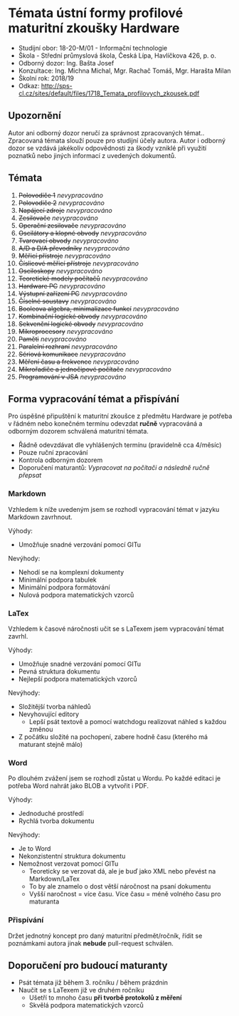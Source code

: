 # Témata ústní formy profilové maturitní zkoušky Hardware 
- Studijní obor: 18-20-M/01 - Informační technologie
- Škola - Střední průmyslová škola, Česká Lípa, Havlíčkova 426, p. o.
- Odborný dozor: Ing. Bašta Josef
- Konzultace: Ing. Michna Michal, Mgr. Rachač Tomáš, Mgr. Harašta Milan
- Školní rok: 2018/19
- Odkaz: http://sps-cl.cz/sites/default/files/1718_Temata_profilovych_zkousek.pdf

## Upozornění
Autor ani odborný dozor neručí za správnost zpracovaných témat.. Zpracovaná témata slouží pouze pro studijní účely autora. Autor i odborný dozor se vzdává jakékoliv odpovědnosti za škody vzniklé při využití poznatků nebo jiných informací z uvedených dokumentů.

## Témata
1. ~~Polovodiče 1~~ *nevypracováno*
2. ~~Polovodiče 2~~ *nevypracováno*
3. ~~Napájecí zdroje~~ *nevypracováno*
4. ~~Zesilovače~~ *nevypracováno*
5. ~~Operační zesilovače~~ *nevypracováno*
6. ~~Oscilátory a klopné obvody~~ *nevypracováno*
7. ~~Tvarovací obvody~~ *nevypracováno*
8. ~~A/D a D/A převodníky~~ *nevypracováno*
9. ~~Měřicí přístroje~~ *nevypracováno*
10. ~~Číslicové měřicí přístroje~~ *nevypracováno*
11. ~~Osciloskopy~~ *nevypracováno*
12. ~~Teoretické modely počítačů~~ *nevypracováno*
13. ~~Hardware PC~~ *nevypracováno*
14. ~~Výstupní zařízení PC~~ *nevypracováno*
15. ~~Číselné soustavy~~ *nevypracováno*
16. ~~Booleova algebra, minimalizace funkcí~~ *nevypracováno*
17. ~~Kombinační logické obvody~~ *nevypracováno*
18. ~~Sekvenční logické obvody~~ *nevypracováno*
19. ~~Mikroprocesory~~ *nevypracováno*
20. ~~Paměti~~ *nevypracováno*
21. ~~Paralelní rozhraní~~ *nevypracováno*
22. ~~Sériová komunikace~~ *nevypracováno*
23. ~~Měření času a frekvence~~ *nevypracováno*
24. ~~Mikrořadiče a jednočipové počítače~~ *nevypracováno*
25. ~~Programování v JSA~~ *nevypracováno*

## Forma vypracování témat a přispívání
Pro úspěšné připuštění k maturitní zkoušce z předmětu Hardware je potřeba v řádném nebo konečném termínu odevzdat **ručně** vypracováná a odborným dozorem schválená maturitní témata.

- Řádně odevzdávat dle vyhlášených termínu (pravidelně cca 4/měsíc)
- Pouze ruční zpracování
- Kontrola odborným dozorem
- Doporučení maturantů: *Vypracovat na počítači a následně ručně přepsat*

### Markdown
Vzhledem k níže uvedeným jsem se rozhodl vypracování témat v jazyku Markdown zavrhnout.

Výhody:
- Umožňuje snadné verzování pomocí GITu

Nevýhody:
- Nehodí se na komplexní dokumenty
- Minimální podpora tabulek
- Minimální podpora formátování
- Nulová podpora matematických vzorců

### LaTex
Vzhledem k časové náročnosti učit se s LaTexem jsem vypracování témat zavrhl.

Výhody:
- Umožňuje snadné verzování pomocí GITu
- Pevná struktura dokumentu
- Nejlepší podpora matematických vzorců

Nevýhody:
- Složitější tvorba náhledů
- Nevyhovující editory
    - Lepší psát textově a pomocí watchdogu realizovat náhled s každou změnou
- Z počátku složité na pochopení, zabere hodně času (kterého má maturant stejně málo)

### Word
Po dlouhém zvážení jsem se rozhodl zůstat u Wordu. Po každé editaci je potřeba Word nahrát jako BLOB a vytvořit i PDF.

Výhody:
- Jednoduché prostředí
- Rychlá tvorba dokumentu

Nevýhody:
- Je to Word
- Nekonzistentní struktura dokumentu
- Nemožnost verzovat pomocí GITu
    - Teoreticky se verzovat dá, ale je buď jako XML nebo převést na Markdown/LaTex
    - To by ale znamelo o dost větší náročnost na psaní dokumentu
    - Vyšší naročnost = více času. Více času = méně volného času pro maturanta

### Přispívání
Držet jednotný koncept pro daný maturitní předmět/ročník, řídit se poznámkami autora jinak **nebude** pull-request schválen.

## Doporučení pro budoucí maturanty
- Psát témata již během 3. ročníku / během prázdnin
- Naučit se s LaTexem již ve druhém ročníku
    - Ušetří to mnoho času **při tvorbě protokolů z měření**
    - Skvělá podpora matematických vzorců